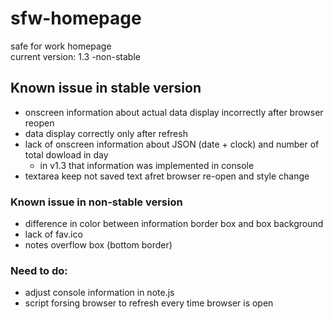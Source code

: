 # sfw-homepage
safe for work homepage  
current version: 1.3 -non-stable

## Known issue in stable version
* onscreen information about actual data display incorrectly after browser reopen
* data display correctly only after refresh
* lack of onscreen information about JSON (date + clock) and number of total dowload in day
  * in v1.3 that information was implemented in console
* textarea keep not saved text afret browser re-open and style change

### Known issue in non-stable version
* difference in color between information border box and box background
* lack of fav.ico
* notes overflow box (bottom border)

### Need to do:
* adjust console information in note.js
* script forsing browser to refresh every time browser is open
